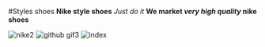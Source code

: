 #Styles shoes
**Nike style shoes**
*Just do it*
**We market _very high quality_ nike shoes**

![nike2](https://user-images.githubusercontent.com/116838690/203037869-c115cf7e-41a5-4c21-9d3f-450402adad52.png)
![github gif3](https://user-images.githubusercontent.com/116838690/208437407-db4d3c09-714c-49b6-b855-a7980ca05a2e.gif)
![index](https://user-images.githubusercontent.com/116838690/208900717-bb049110-e842-4ca2-a53f-4ce1533fab80.gif)
